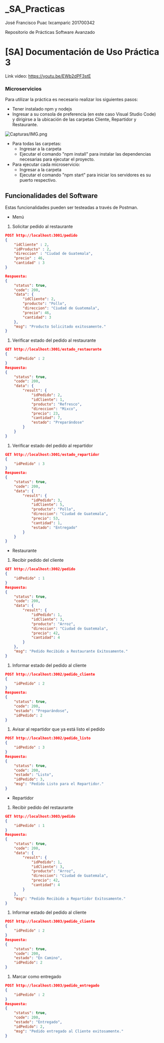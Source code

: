 # _SA_Practicas

José Francisco Puac Ixcamparic
201700342

Repositorio de Prácticas Software Avanzado

# [SA] Documentación de Uso Práctica 3

Link video: https://youtu.be/EWb2dPF3stE

### Microservicios

Para utilizar la práctica es necesario realizar los siguientes pasos:

- Tener instalado npm y nodejs
- Ingresar a su consola de preferencia (en este caso Visual Studio Code) y dirigirse a la ubicación de las carpetas Cliente, Repartidor y Restaurante.

![Capturas/IMG.png](Capturas/IMG.png)

- Para todas las carpetas:
    - Ingresar a la carpeta
    - Ejecutar el comando "npm install" para instalar las dependencias necesarias para ejecutar el proyecto.
- Para ejecutar cada microservicio:
    - Ingresar a la carpeta
    - Ejecutar el comando "npm start" para iniciar los servidores es su puerto respectivo.

## Funcionalidades del Software

Estas funcionalidades pueden ser testeadas a través de Postman.

- Menú
1. Solicitar pedido al restaurante

```json
POST http://localhost:3001/pedido
{
    "idCliente" : 2,
    "idProducto" : 2,
    "direccion" : "Ciudad de Guatemala",
    "precio" : 46,
    "cantidad" : 3
}

Respuesta:
{
    "status": true,
    "code": 200,
    "data": {
        "idCliente": 2,
        "producto": "Pollo",
        "direccion": "Ciudad de Guatemala",
        "precio": 46,
        "cantidad": 3
    },
    "msg": "Producto Solicitado exitosamente."
}
```

1. Verificar estado del pedido al restaurante

```json
GET http://localhost:3001/estado_restaurante
{
    "idPedido" : 2
}
Respuesta:
{
    "status": true,
    "code": 200,
    "data": {
        "result": {
            "idPedido": 2,
            "idCliente": 1,
            "producto": "Refresco",
            "direccion": "Mixco",
            "precio": 23,
            "cantidad": 7,
            "estado": "Preparándose"
        }
    }
}
```

1. Verificar estado del pedido al repartidor

```json
GET http://localhost:3001/estado_repartidor
{
    "idPedido" : 3
}
Respuesta:
{
    "status": true,
    "code": 200,
    "data": {
        "result": {
            "idPedido": 3,
            "idCliente": 5,
            "producto": "Pollo",
            "direccion": "Ciudad de Guatemala",
            "precio": 53,
            "cantidad": 1,
            "estado": "Entregado"
        }
    }
}
```

- Restaurante
1. Recibir pedido del cliente

```json
GET http://localhost:3002/pedido
{
    "idPedido" : 1
}
Respuesta:
{
    "status": true,
    "code": 200,
    "data": {
        "result": {
            "idPedido": 1,
            "idCliente": 3,
            "producto": "Arroz",
            "direccion": "Ciudad de Guatemala",
            "precio": 42,
            "cantidad": 4
        }
    },
    "msg": "Pedido Recibido a Restaurante Exitosamente."
}
```

1. Informar estado del pedido al cliente

```json
POST http://localhost:3002/pedido_cliente
{
    "idPedido" : 2
}
Respuesta:
{
    "status": true,
    "code": 200,
    "estado": "Preparándose",
    "idPedido": 2
}
```

1. Avisar al repartidor que ya está listo el pedido

```json
POST http://localhost:3002/pedido_listo
{
    "idPedido" : 3
}
Respuesta:
{
    "status": true,
    "code": 200,
    "estado": "Listo",
    "idPedido": 3,
    "msg": "Pedido Listo para el Repartidor."
}
```

- Repartidor
1. Recibir pedido del restaurante

```json
GET http://localhost:3003/pedido
{
    "idPedido" : 1
}
Respuesta:
{
    "status": true,
    "code": 200,
    "data": {
        "result": {
            "idPedido": 1,
            "idCliente": 3,
            "producto": "Arroz",
            "direccion": "Ciudad de Guatemala",
            "precio": 42,
            "cantidad": 4
        }
    },
    "msg": "Pedido Recibido a Repartidor Exitosamente."
}
```

1. Informar estado del pedido al cliente

```json
POST http://localhost:3003/pedido_cliente
{
    "idPedido" : 2
}
Respuesta:
{
    "status": true,
    "code": 200,
    "estado": "En Camino",
    "idPedido": 2
}
```

1. Marcar como entregado

```json
POST http://localhost:3003/pedido_entregado
{
    "idPedido" : 2
}
Respuesta:
{
    "status": true,
    "code": 200,
    "estado": "Entregado",
    "idPedido": 2,
    "msg": "Pedido entregado al Cliente exitosamente."
}
```